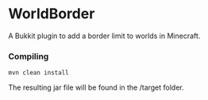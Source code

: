 # WorldBorder

A Bukkit plugin to add a border limit to worlds in Minecraft.

### Compiling

```
mvn clean install
```

The resulting jar file will be found in the /target folder.
